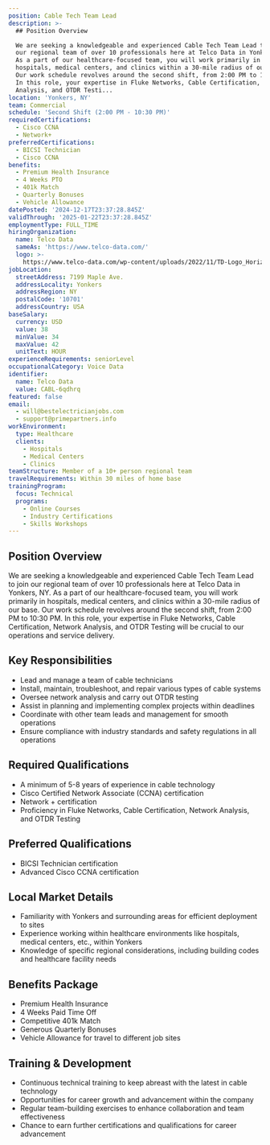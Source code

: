 ```yaml
---
position: Cable Tech Team Lead
description: >-
  ## Position Overview

  We are seeking a knowledgeable and experienced Cable Tech Team Lead to join
  our regional team of over 10 professionals here at Telco Data in Yonkers, NY.
  As a part of our healthcare-focused team, you will work primarily in
  hospitals, medical centers, and clinics within a 30-mile radius of our base.
  Our work schedule revolves around the second shift, from 2:00 PM to 10:30 PM.
  In this role, your expertise in Fluke Networks, Cable Certification, Network
  Analysis, and OTDR Testi...
location: 'Yonkers, NY'
team: Commercial
schedule: 'Second Shift (2:00 PM - 10:30 PM)'
requiredCertifications:
  - Cisco CCNA
  - Network+
preferredCertifications:
  - BICSI Technician
  - Cisco CCNA
benefits:
  - Premium Health Insurance
  - 4 Weeks PTO
  - 401k Match
  - Quarterly Bonuses
  - Vehicle Allowance
datePosted: '2024-12-17T23:37:28.845Z'
validThrough: '2025-01-22T23:37:28.845Z'
employmentType: FULL_TIME
hiringOrganization:
  name: Telco Data
  sameAs: 'https://www.telco-data.com/'
  logo: >-
    https://www.telco-data.com/wp-content/uploads/2022/11/TD-Logo_Horizontal_Color.webp
jobLocation:
  streetAddress: 7199 Maple Ave.
  addressLocality: Yonkers
  addressRegion: NY
  postalCode: '10701'
  addressCountry: USA
baseSalary:
  currency: USD
  value: 38
  minValue: 34
  maxValue: 42
  unitText: HOUR
experienceRequirements: seniorLevel
occupationalCategory: Voice Data
identifier:
  name: Telco Data
  value: CABL-6qdhrq
featured: false
email:
  - will@bestelectricianjobs.com
  - support@primepartners.info
workEnvironment:
  type: Healthcare
  clients:
    - Hospitals
    - Medical Centers
    - Clinics
teamStructure: Member of a 10+ person regional team
travelRequirements: Within 30 miles of home base
trainingProgram:
  focus: Technical
  programs:
    - Online Courses
    - Industry Certifications
    - Skills Workshops
---
```




## Position Overview
We are seeking a knowledgeable and experienced Cable Tech Team Lead to join our regional team of over 10 professionals here at Telco Data in Yonkers, NY. As a part of our healthcare-focused team, you will work primarily in hospitals, medical centers, and clinics within a 30-mile radius of our base. Our work schedule revolves around the second shift, from 2:00 PM to 10:30 PM. In this role, your expertise in Fluke Networks, Cable Certification, Network Analysis, and OTDR Testing will be crucial to our operations and service delivery.

## Key Responsibilities
- Lead and manage a team of cable technicians
- Install, maintain, troubleshoot, and repair various types of cable systems
- Oversee network analysis and carry out OTDR testing
- Assist in planning and implementing complex projects within deadlines
- Coordinate with other team leads and management for smooth operations
- Ensure compliance with industry standards and safety regulations in all operations

## Required Qualifications
- A minimum of 5-8 years of experience in cable technology
- Cisco Certified Network Associate (CCNA) certification
- Network + certification
- Proficiency in Fluke Networks, Cable Certification, Network Analysis, and OTDR Testing

## Preferred Qualifications
- BICSI Technician certification
- Advanced Cisco CCNA certification

## Local Market Details
- Familiarity with Yonkers and surrounding areas for efficient deployment to sites
- Experience working within healthcare environments like hospitals, medical centers, etc., within Yonkers 
- Knowledge of specific regional considerations, including building codes and healthcare facility needs 

## Benefits Package
- Premium Health Insurance
- 4 Weeks Paid Time Off
- Competitive 401k Match
- Generous Quarterly Bonuses
- Vehicle Allowance for travel to different job sites

## Training & Development
- Continuous technical training to keep abreast with the latest in cable technology
- Opportunities for career growth and advancement within the company
- Regular team-building exercises to enhance collaboration and team effectiveness
- Chance to earn further certifications and qualifications for career advancement
